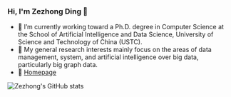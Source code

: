 ### Hi, I'm Zezhong Ding 👋
- 🤔 I’m currently working toward a Ph.D. degree in Computer Science at the School of Artificial Intelligence and Data Science, University of Science and Technology of China (USTC).
- 🔭 My general research interests mainly focus on the areas of data management, system, and artificial intelligence over big data, particularly big graph data.
- 🌱 [Homepage](https://zezhongding.github.io/)

![Zezhong's GitHub stats](https://github-readme-stats.vercel.app/api?username=zezhongding&theme=Gradient&show_icons=true)


